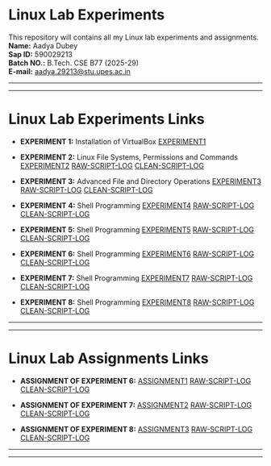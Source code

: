 # Linux Lab Experiments
This repository will contains all my Linux lab experiments and assignments.  
**Name:** Aadya Dubey  
**Sap ID:** 590029213  
**Batch NO.:** B.Tech. CSE B77 (2025-29)  
**E-mail:** aadya.29213@stu.upes.ac.in
***
***
# Linux Lab Experiments Links
* **EXPERIMENT 1:** Installation of VirtualBox [EXPERIMENT1](https://github.com/AadyaDubey/Linux-Lab-Report/blob/master/Exp1/590029213Exp1_Report.md)

* **EXPERIMENT 2:** Linux File Systems, Permissions and Commands [EXPERIMENT2](https://github.com/AadyaDubey/Linux-Lab-Report/blob/master/Exp2/590029213Exp2_Report.md) [RAW-SCRIPT-LOG](https://github.com/AadyaDubey/Linux-Lab-Report/blob/master/Exp2/590029213Exp2_ScriptLog.txt)  [CLEAN-SCRIPT-LOG](https://github.com/AadyaDubey/Linux-Lab-Report/blob/master/Exp2/590029213Exp2_ScriptLog_Clean.txt)

* **EXPERIMENT 3:** Advanced File and Directory Operations [EXPERIMENT3](https://github.com/AadyaDubey/Linux-Lab-Report/blob/master/Exp3/590029213Exp3_Report.md)   [RAW-SCRIPT-LOG](https://github.com/AadyaDubey/Linux-Lab-Report/blob/master/Exp3/590029213Exp3_ScriptLog.txt)  [CLEAN-SCRIPT-LOG](https://github.com/AadyaDubey/Linux-Lab-Report/blob/master/Exp3/590029213Exp3_ScriptLog_Clean.txt)

* **EXPERIMENT 4:** Shell Programming [EXPERIMENT4](https://github.com/AadyaDubey/Linux-Lab-Report/blob/master/Exp4/590029213Exp4_Report.md)   [RAW-SCRIPT-LOG](https://github.com/AadyaDubey/Linux-Lab-Report/blob/master/Exp4/590029213Exp4_ScriptLog.txt)   [CLEAN-SCRIPT-LOG](https://github.com/AadyaDubey/Linux-Lab-Report/blob/master/Exp4/590029213Exp4_ScriptLog_Clean.txt)

* **EXPERIMENT 5:** Shell Programming [EXPERIMENT5](https://github.com/AadyaDubey/Linux-Lab-Report/blob/master/Exp5/590029213Exp5_Report.md)   [RAW-SCRIPT-LOG](https://github.com/AadyaDubey/Linux-Lab-Report/blob/master/Exp5/590029213Exp5_ScriptLog.txt)   [CLEAN-SCRIPT-LOG](https://github.com/AadyaDubey/Linux-Lab-Report/blob/master/Exp5/590029213Exp5_ScriptLog_Clean.txt)

* **EXPERIMENT 6:** Shell Programming [EXPERIMENT6](https://github.com/AadyaDubey/Linux-Lab-Report/blob/master/Exp6/590029213Exp6_Report.md)   [RAW-SCRIPT-LOG](https://github.com/AadyaDubey/Linux-Lab-Report/blob/master/Exp6/590029213Exp6_ScriptLog.txt)   [CLEAN-SCRIPT-LOG](https://github.com/AadyaDubey/Linux-Lab-Report/blob/master/Exp6/590029213Exp6_ScriptLog_Clean.txt)

* **EXPERIMENT 7:** Shell Programming [EXPERIMENT7](https://github.com/AadyaDubey/Linux-Lab-Report/blob/master/Exp7/590029213Exp7_Report.md)   [RAW-SCRIPT-LOG](https://github.com/AadyaDubey/Linux-Lab-Report/blob/master/Exp7/590029213Exp7_ScriptLog.txt)   [CLEAN-SCRIPT-LOG](https://github.com/AadyaDubey/Linux-Lab-Report/blob/master/Exp7/590029213Exp7_ScriptLog_Clean.txt)

* **EXPERIMENT 8:** Shell Programming [EXPERIMENT8](https://github.com/AadyaDubey/Linux-Lab-Report/blob/master/Exp8/590029213Exp8_Report.md)   [RAW-SCRIPT-LOG](https://github.com/AadyaDubey/Linux-Lab-Report/blob/master/Exp8/590029213Exp8_ScriptLog.txt)   [CLEAN-SCRIPT-LOG](https://github.com/AadyaDubey/Linux-Lab-Report/blob/master/Exp8/590029213Exp8_ScriptLog_Clean.txt)
***
***

# Linux Lab Assignments Links
* **ASSIGNMENT  OF EXPERIMENT 6:** [ASSIGNMENT1](https://github.com/AadyaDubey/Linux-Lab-Report/blob/master/Assignments/Assignment1/590029213Assignment1_Report.md)   [RAW-SCRIPT-LOG](https://github.com/AadyaDubey/Linux-Lab-Report/blob/master/Assignments/Assignment1/590029213Assignment1_ScriptLog.txt)   [CLEAN-SCRIPT-LOG](https://github.com/AadyaDubey/Linux-Lab-Report/blob/master/Assignments/Assignment1/590029213Assignment1_ScriptLog_Clean.txt)

* **ASSIGNMENT  OF EXPERIMENT 7:** [ASSIGNMENT2](https://github.com/AadyaDubey/Linux-Lab-Report/blob/master/Assignments/Assignment2/590029213Assignment2_Report.md)   [RAW-SCRIPT-LOG](https://github.com/AadyaDubey/Linux-Lab-Report/blob/master/Assignments/Assignment2/590029213Assignment2_ScriptLog.txt)   [CLEAN-SCRIPT-LOG](https://github.com/AadyaDubey/Linux-Lab-Report/blob/master/Assignments/Assignment2/590029213Assignment2_ScriptLog_Clean.txt)

* **ASSIGNMENT  OF EXPERIMENT 8:** [ASSIGNMENT3](https://github.com/AadyaDubey/Linux-Lab-Report/blob/master/Assignments/Assignment3/590029213Assignment3_Report.md)   [RAW-SCRIPT-LOG](https://github.com/AadyaDubey/Linux-Lab-Report/blob/master/Assignments/Assignment3/590029213Assignment3_ScriptLog.txt)   [CLEAN-SCRIPT-LOG](https://github.com/AadyaDubey/Linux-Lab-Report/blob/master/Assignments/Assignment3/590029213Assignment3_ScriptLog_Clean.txt)
***
***


